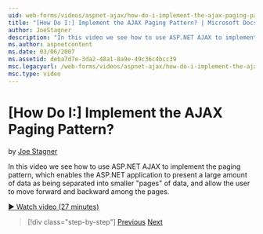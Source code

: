 ```yaml
---
uid: web-forms/videos/aspnet-ajax/how-do-i-implement-the-ajax-paging-pattern
title: "[How Do I:] Implement the AJAX Paging Pattern? | Microsoft Docs"
author: JoeStagner
description: "In this video we see how to use ASP.NET AJAX to implement the paging pattern, which enables the ASP.NET application to present a large amount of data as bein..."
ms.author: aspnetcontent
ms.date: 03/06/2007
ms.assetid: deba7d7e-3da2-48a1-8a9e-49c36c4bcc39
msc.legacyurl: /web-forms/videos/aspnet-ajax/how-do-i-implement-the-ajax-paging-pattern
msc.type: video
---
```

[How Do I:] Implement the AJAX Paging Pattern?
====================
by [Joe Stagner](https://github.com/JoeStagner)

In this video we see how to use ASP.NET AJAX to implement the paging pattern, which enables the ASP.NET application to present a large amount of data as being separated into smaller "pages" of data, and allow the user to move forward and backward among the pages.

[&#9654; Watch video (27 minutes)](https://channel9.msdn.com/Blogs/ASP-NET-Site-Videos/how-do-i-implement-the-ajax-paging-pattern)

> [!div class="step-by-step"]
> [Previous](how-do-i-implement-the-predictive-fetch-pattern-for-ajax.md)
> [Next](how-do-i-implement-the-ajax-incremental-page-display-pattern.md)
